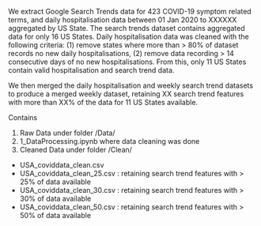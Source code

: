 We extract Google Search Trends data for 423 COVID-19 symptom related terms, and daily hospitalisation data between 01 Jan 2020 to XXXXXX aggregated by US State. The search trends dataset contains aggregated data for only 16 US States. Daily hospitalisation data was cleaned with the following criteria: (1) remove states where more than > 80% of dataset records no new daily hospitalisations, (2) remove data recording > 14 consecutive days of no new hospitalisations. From this, only 11 US States contain valid hospitalisation and search trend data.

We then merged the daily hospitalisation and weekly search trend datasets to produce a merged weekly dataset, retaining XX search trend features with more than XX% of the data for 11 US States available.

Contains
1. Raw Data under folder /Data/
2. 1_DataProcessing.ipynb where data cleaning was done    
3. Cleaned Data under folder /Clean/
  - USA_coviddata_clean.csv
  - USA_coviddata_clean_25.csv : retaining search trend features with > 25% of data available
  - USA_coviddata_clean_30.csv : retaining search trend features with > 30% of data available
  - USA_coviddata_clean_50.csv : retaining search trend features with > 50% of data available

